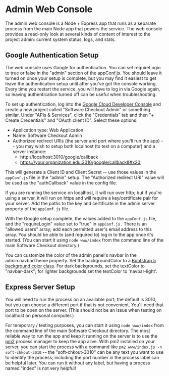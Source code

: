 # Admin Web Console

The admin web console is a Node + Express app that runs as a separate process from the main Node app that powers the service. The web console provides a read-only look at several kinds of content of interest to the project admin: current system status, logs, and stats.&#x20;

## Google Authentication Setup

The web console uses Google for authentication. You can set requireLogin to true or false in the "admin" section of the appConf.js. You should leave it turned on once your setup is complete, but you may find it easiest to get leave the authentication setup until after you've got the console working. Every time you restart the service, you will have to log in via Google again, so leaving authentication turned off can be useful when troubleshooting.

To set up authentication, log into the [Google Cloud Developer Console](https://console.cloud.google.com/apis/dashboard?) and create a new project called "Software Checkout Admin" or something similar. Under "APIs & Services", click the "Credentials" tab and then "+ Create Credentials" and "OAuth client ID". Select these options:

* Application type: Web Application
* Name: Software Checkout Admin
* Authorized redirect URIs (the server and port where you'll run the app) -- you may wish to setup both localhost (to test on a computer) and a server instance:
  * http://localhost:3010/google/callback
  * https://your.organization.edu:3010/google/callback&#x20;

This will generate a Client ID and Client Secret -- use those values in the `appConf.js` file in the "admin" setup. The "Authorized redirect URI" value will be used as the "authCallback" value in the config file. &#x20;

If you are running the service on localhost, it will run over http; but if you're using a server, it will run on https and will require a key/certificate pair for your server. Add the paths to the key and certificate in the admin.server property of the `appConf.js` file.&#x20;

With the Google setup complete, the values added to the `appConf.js` file, and the "requireLogin" value set to "true" in `appConf.js.` There is an "allowed users" array; add each permitted user's email address to this array. You should be able to (and required to) log in to the app once it's started.  (You can start it using `node www/index` from the command line of the main Software Checkout directory.)&#x20;

You can customize the color of the admin panel's navbar in the admin.navbarTheme property. Set the backgroundColor to a [Bootstrap 5 background color class](https://getbootstrap.com/docs/5.0/utilities/background/). For dark backgrounds, set the textColor to "navbar-dark"; for lighter backgrounds set the textColor to 'navbar-light'.

## Express Server Setup

You will need to run the process on an available port; the default is 3010, but you can choose a different port if that is not convenient. You'll need that port to be open on the server. (This should not be an issue when testing on localhost on personal computer.)&#x20;

For temporary / testing purposes, you can start it using `node www/index` from the command line of the main Software Checkout directory. The most reliable way to run the app and keep it running on the server is to use the [pm2](https://pm2.keymetrics.io/) process manager to keep the app alive. With pm2 installed on your server, you can start the process with a command like `pm2 www/index.js -n soft-chkout-3010` -- the "soft-chkout-3010" can be any text you want to use to identify the process; including the port number in the process label can be helpful later. You can run it without any label, but having a process named "index" is not very helpful! &#x20;

